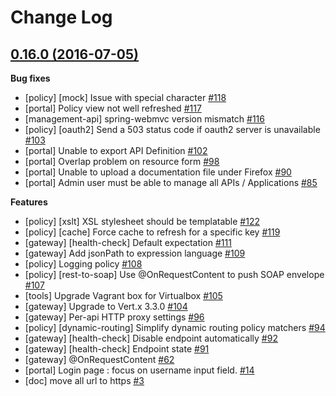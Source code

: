 # Change Log

## [0.16.0  (2016-07-05)](https://github.com/gravitee-io/issues/milestone/3?closed=1)

**Bug fixes**

- \[policy\] \[mock\] Issue with special character  [\#118](https://github.com/gravitee-io/issues/issues/118)
- \[portal\] Policy view not well refreshed [\#117](https://github.com/gravitee-io/issues/issues/117)
- \[management-api\] spring-webmvc version mismatch  [\#116](https://github.com/gravitee-io/issues/issues/116)
- \[policy\] \[oauth2\] Send a 503 status code if oauth2 server is unavailable [\#103](https://github.com/gravitee-io/issues/issues/103)
- \[portal\] Unable to export API Definition [\#102](https://github.com/gravitee-io/issues/issues/102)
- \[portal\] Overlap problem on resource form [\#98](https://github.com/gravitee-io/issues/issues/98)
- \[portal\] Unable to upload a documentation file under Firefox [\#90](https://github.com/gravitee-io/issues/issues/90)
- \[portal\] Admin user must be able to manage all APIs / Applications [\#85](https://github.com/gravitee-io/issues/issues/85)

**Features**

- \[policy\] \[xslt\] XSL stylesheet should be templatable [\#122](https://github.com/gravitee-io/issues/issues/122)
- \[policy\] \[cache\] Force cache to refresh for a specific key [\#119](https://github.com/gravitee-io/issues/issues/119)
- \[gateway\] \[health-check\] Default expectation [\#111](https://github.com/gravitee-io/issues/issues/111)
- \[gateway\] Add jsonPath to expression language [\#109](https://github.com/gravitee-io/issues/issues/109)
- \[policy\] Logging policy [\#108](https://github.com/gravitee-io/issues/issues/108)
- \[policy\] \[rest-to-soap\] Use @OnRequestContent to push SOAP envelope [\#107](https://github.com/gravitee-io/issues/issues/107)
- \[tools\] Upgrade Vagrant box for Virtualbox [\#105](https://github.com/gravitee-io/issues/issues/105)
- \[gateway\] Upgrade to Vert.x 3.3.0 [\#104](https://github.com/gravitee-io/issues/issues/104)
- \[gateway\] Per-api HTTP proxy settings [\#96](https://github.com/gravitee-io/issues/issues/96)
- \[policy\] \[dynamic-routing\] Simplify dynamic routing policy matchers [\#94](https://github.com/gravitee-io/issues/issues/94)
- \[gateway\] \[health-check\] Disable endpoint automatically [\#92](https://github.com/gravitee-io/issues/issues/92)
- \[gateway\] \[health-check\] Endpoint state [\#91](https://github.com/gravitee-io/issues/issues/91)
- \[gateway\] @OnRequestContent [\#62](https://github.com/gravitee-io/issues/issues/62)
- \[portal\] Login page : focus on username input field. [\#14](https://github.com/gravitee-io/issues/issues/14)
- \[doc\] move all url to https [\#3](https://github.com/gravitee-io/issues/issues/3)
